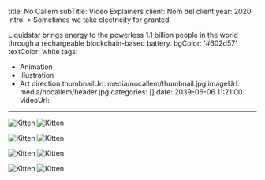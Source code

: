 title: No Callem
subTitle: Video Explainers
client: Nom del client
year: 2020
intro: >
  Sometimes we take electricity for granted.  

  Liquidstar brings energy to the powerless 1.1 billion people in the world
  through a rechargeable blockchain-based battery.
bgColor: '#602d57'
textColor: white
tags:
  - Animation
  - Illustration
  - Art direction
thumbnailUrl: media/nocallem/thumbnail.jpg
imageUrl: media/nocallem/header.jpg
categories: []
date: 2039-06-06 11:21:00
videoUrl:
---

<div class="gallery">

![Kitten](https://dummyimage.com/800x500/602d57/602d57.jpg "x2")
![Kitten](https://dummyimage.com/800x500/602d57/602d57.jpg "x2")
</div>


<div class="gallery">

![Kitten](https://dummyimage.com/800x500/602d57/602d57.jpg "x2")
![Kitten](https://dummyimage.com/800x500/602d57/602d57.jpg "x2")
</div>

<div class="gallery">

![Kitten](https://dummyimage.com/800x500/602d57/602d57.jpg "x2")
![Kitten](https://dummyimage.com/800x500/602d57/602d57.jpg "x2")
</div>


<div class="gallery">

![Kitten](https://dummyimage.com/800x500/602d57/602d57.jpg "x2")
![Kitten](https://dummyimage.com/800x500/602d57/602d57.jpg "x2")
</div>
